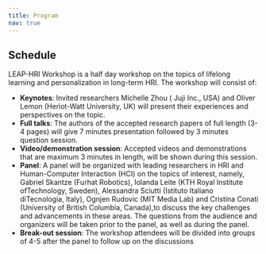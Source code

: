 ```yaml
---
title: Program
nav: true
---
```


## Schedule

LEAP-HRI Workshop is a half day workshop on the topics of lifelong learning and personalization in long-term HRI. The workshop will consist of:
- **Keynotes**: Invited researchers Michelle Zhou ( Juji Inc., USA) and Oliver Lemon (Heriot-Watt University, UK) will present their experiences and perspectives on the topic.
- **Full talks**: The authors of the accepted research papers of full length (3-4 pages) will give 7 minutes presentation followed by 3 minutes question session.
- **Video/demonstration session**: Accepted videos and demonstrations that are maximum 3 minutes in length, will be shown during this session.
- **Panel**: A panel will be organized with leading researchers in HRI and Human-Computer Interaction (HCI) on the topics of interest, namely, Gabriel Skantze (Furhat Robotics), Iolanda Leite (KTH Royal Institute ofTechnology, Sweden), Alessandra Sciutti (Istituto Italiano diTecnologia, Italy), Ognjen Rudovic (MIT Media Lab) and Cristina Conati (University of British Columbia, Canada),to discuss the key challenges and advancements in these areas. The questions from the audience and organizers will be taken prior to the panel, as well as during the panel.
- **Break-out session**: The workshop attendees will be divided into groups of 4-5 after the panel to follow up on the discussions
